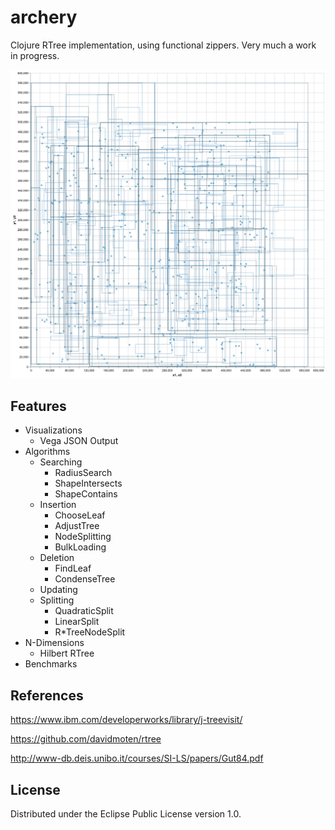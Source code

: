 # archery

Clojure RTree implementation, using functional zippers. Very much a work in progress.

![alt text](https://raw.githubusercontent.com/chrisulloa/archery/master/doc/visualization%20(2).png)

## Features
* Visualizations
  * Vega JSON Output
* Algorithms
  * Searching
    * RadiusSearch
    * ShapeIntersects
    * ShapeContains
  * Insertion
    * ChooseLeaf
    * AdjustTree
    * NodeSplitting
    * BulkLoading
  * Deletion
    * FindLeaf
    * CondenseTree
  * Updating
  * Splitting
    * QuadraticSplit
    * LinearSplit
    * R\*TreeNodeSplit
* N-Dimensions
  * Hilbert RTree
* Benchmarks

## References

https://www.ibm.com/developerworks/library/j-treevisit/

https://github.com/davidmoten/rtree

http://www-db.deis.unibo.it/courses/SI-LS/papers/Gut84.pdf

## License

Distributed under the Eclipse Public License version 1.0.
